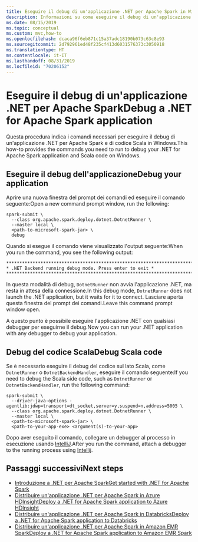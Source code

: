 ```yaml
---
title: Eseguire il debug di un'applicazione .NET per Apache Spark in Windows
description: Informazioni su come eseguire il debug di un'applicazione .NET per Apache Spark in Windows.
ms.date: 08/15/2019
ms.topic: conceptual
ms.custom: mvc,how-to
ms.openlocfilehash: dcaca96f6eb871c15a37adc18190b073c63c8e93
ms.sourcegitcommit: 2d792961ed48f235cf413d6031576373c3050918
ms.translationtype: HT
ms.contentlocale: it-IT
ms.lasthandoff: 08/31/2019
ms.locfileid: "70206152"
---
```

# <a name="debug-a-net-for-apache-spark-application"></a><span data-ttu-id="1565f-103">Eseguire il debug di un'applicazione .NET per Apache Spark</span><span class="sxs-lookup"><span data-stu-id="1565f-103">Debug a .NET for Apache Spark application</span></span>

<span data-ttu-id="1565f-104">Questa procedura indica i comandi necessari per eseguire il debug di un'applicazione .NET per Apache Spark e di codice Scala in Windows.</span><span class="sxs-lookup"><span data-stu-id="1565f-104">This how-to provides the commands you need to run to debug your .NET for Apache Spark application and Scala code on Windows.</span></span>

## <a name="debug-your-application"></a><span data-ttu-id="1565f-105">Eseguire il debug dell'applicazione</span><span class="sxs-lookup"><span data-stu-id="1565f-105">Debug your application</span></span>

<span data-ttu-id="1565f-106">Aprire una nuova finestra del prompt dei comandi ed eseguire il comando seguente:</span><span class="sxs-lookup"><span data-stu-id="1565f-106">Open a new command prompt window, run the following:</span></span>

```shell
spark-submit \
  --class org.apache.spark.deploy.dotnet.DotnetRunner \
  --master local \
  <path-to-microsoft-spark-jar> \
  debug
```

<span data-ttu-id="1565f-107">Quando si esegue il comando viene visualizzato l'output seguente:</span><span class="sxs-lookup"><span data-stu-id="1565f-107">When you run the command, you see the following output:</span></span>

```
***********************************************************************
* .NET Backend running debug mode. Press enter to exit *
***********************************************************************
```

<span data-ttu-id="1565f-108">In questa modalità di debug, `DotnetRunner` non avvia l'applicazione .NET, ma resta in attesa della connessione.</span><span class="sxs-lookup"><span data-stu-id="1565f-108">In this debug mode, `DotnetRunner` does not launch the .NET application, but it waits for it to connect.</span></span> <span data-ttu-id="1565f-109">Lasciare aperta questa finestra del prompt dei comandi.</span><span class="sxs-lookup"><span data-stu-id="1565f-109">Leave this command prompt window open.</span></span>

<span data-ttu-id="1565f-110">A questo punto è possibile eseguire l'applicazione .NET con qualsiasi debugger per eseguirne il debug.</span><span class="sxs-lookup"><span data-stu-id="1565f-110">Now you can run your .NET application with any debugger to debug your application.</span></span>

## <a name="debug-scala-code"></a><span data-ttu-id="1565f-111">Debug del codice Scala</span><span class="sxs-lookup"><span data-stu-id="1565f-111">Debug Scala code</span></span>

<span data-ttu-id="1565f-112">Se è necessario eseguire il debug del codice sul lato Scala, come `DotnetRunner` o `DotnetBackendHandler`, eseguire il comando seguente:</span><span class="sxs-lookup"><span data-stu-id="1565f-112">If you need to debug the Scala side code, such as `DotnetRunner` or `DotnetBackendHandler`, run the following command:</span></span>

```shell
spark-submit \
  --driver-java-options -agentlib:jdwp=transport=dt_socket,server=y,suspend=n,address=5005 \
  --class org.apache.spark.deploy.dotnet.DotnetRunner \
  --master local \
  <path-to-microsoft-spark-jar> \
  <path-to-your-app-exe> <argument(s)-to-your-app>
```

<span data-ttu-id="1565f-113">Dopo aver eseguito il comando, collegare un debugger al processo in esecuzione usando [IntelliJ](https://www.jetbrains.com/help/idea/attaching-to-local-process.html).</span><span class="sxs-lookup"><span data-stu-id="1565f-113">After you run the command, attach a debugger to the running process using [Intellij](https://www.jetbrains.com/help/idea/attaching-to-local-process.html).</span></span>

## <a name="next-steps"></a><span data-ttu-id="1565f-114">Passaggi successivi</span><span class="sxs-lookup"><span data-stu-id="1565f-114">Next steps</span></span>

* [<span data-ttu-id="1565f-115">Introduzione a .NET per Apache Spark</span><span class="sxs-lookup"><span data-stu-id="1565f-115">Get started with .NET for Apache Spark</span></span>](../tutorials/get-started.md)
* [<span data-ttu-id="1565f-116">Distribuire un'applicazione .NET per Apache Spark in Azure HDInsight</span><span class="sxs-lookup"><span data-stu-id="1565f-116">Deploy a .NET for Apache Spark application to Azure HDInsight</span></span>](../tutorials/hdinsight-deployment.md)
* [<span data-ttu-id="1565f-117">Distribuire un'applicazione .NET per Apache Spark in Databricks</span><span class="sxs-lookup"><span data-stu-id="1565f-117">Deploy a .NET for Apache Spark application to Databricks</span></span>](../tutorials/databricks-deployment.md)
* [<span data-ttu-id="1565f-118">Distribuire un'applicazione .NET per Apache Spark in Amazon EMR Spark</span><span class="sxs-lookup"><span data-stu-id="1565f-118">Deploy a .NET for Apache Spark application to Amazon EMR Spark</span></span>](../tutorials/amazon-emr-spark-deployment.md)
